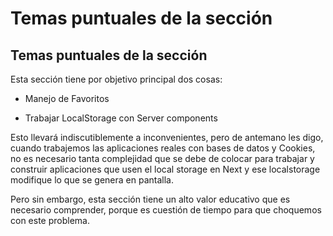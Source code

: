 # Temas puntuales de la sección

## Temas puntuales de la sección

Esta sección tiene por objetivo principal dos cosas:

- Manejo de Favoritos

- Trabajar LocalStorage con Server components

Esto llevará indiscutiblemente a inconvenientes, pero de antemano les digo, cuando trabajemos las aplicaciones reales con bases de datos y Cookies, no es necesario tanta complejidad que se debe de colocar para trabajar y construir aplicaciones que usen el local storage en Next y ese localstorage modifique lo que se genera en pantalla.

Pero sin embargo, esta sección tiene un alto valor educativo que es necesario comprender, porque es cuestión de tiempo para que choquemos con este problema.


